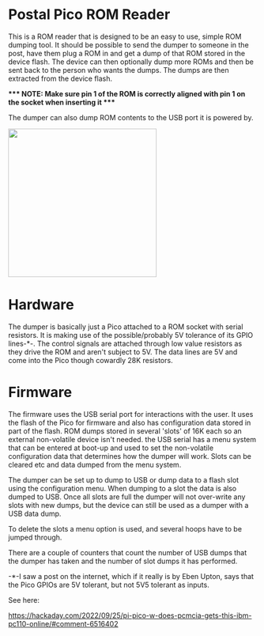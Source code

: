 # Postal Pico ROM Reader

This is a ROM reader that is designed to be an easy to use, simple ROM dumping tool.
It should be possible to send the dumper to someone in the post, have them plug a ROM in and get
a dump of that ROM stored in the device flash. The device can then optionally dump
more ROMs and then be sent back to the person who wants the dumps. The dumps are then extracted from the 
device flash.

 <b>*** NOTE: Make sure pin 1 of the ROM is correctly aligned with pin 1 on the socket when inserting it ***</b>

The dumper can also dump ROM contents to the USB port it is powered by.

<img src="https://user-images.githubusercontent.com/31587992/214004005-6004db27-6815-4894-b707-9b3878e415d8.jpg" width="300" />

Hardware
========

The dumper is basically just a Pico attached to a ROM socket with serial resistors. It is making use of the 
possible/probably 5V tolerance of its GPIO lines-*-. The control signals are attached through low value 
resistors as they drive the ROM and aren't subject to 5V. The data lines are 5V and come into the Pico
though cowardly 28K resistors. 

Firmware
========

The firmware uses the USB serial port for interactions with the user. It uses the flash of the Pico for firmware 
and also has configuration data stored in part of the flash. ROM dumps stored in several 'slots' of 16K each so
an external non-volatile device isn't needed.
the USB serial has a menu system that can be entered at boot-up and used to set the non-volatile
configuration data that determines how the dumper will work. Slots can be cleared etc and data dumped from the menu
system.

The dumper can be set up to dump to USB or dump data to a flash slot using the configuration menu. When dumping to a 
slot the data is also dumped to USB. Once all slots are full the dumper will not over-write any slots with new dumps,
but the device can still be used as a dumper with a USB data dump.

To delete the slots a menu option is used, and several hoops have to be jumped through.

There are a couple of counters that count the number of USB dumps that the dumper has taken and the number of slot dumps it has performed.




-*-I saw a post on the internet, which if it really is by Eben Upton, says that the Pico GPIOs are
5V tolerant, but not 5V5 tolerant as inputs.

See here:

https://hackaday.com/2022/09/25/pi-pico-w-does-pcmcia-gets-this-ibm-pc110-online/#comment-6516402
